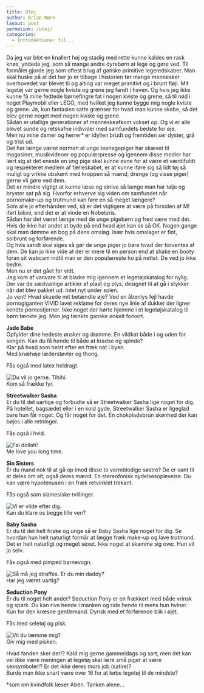 ```yaml
---
title: Utøj
author: Brian Mørk
layout: post
permalink: /utoj/
categories:
  - Introduktioner til...
---
```

Da jeg var blot en knallert høj og stadig med rette kunne kaldes en rask knøs, yndede jeg, som så mange andre dyrebørn at lege og gøre ved. Til formålet gjorde jeg som oftest brug af ganske primitive legeredskaber. Man skal huske på at det her jo er tilbage i historien før mange mennesker overhovedet var blevet til og alting var meget primitivt og i brunt fløjl. Mit legetøj var gerne nogle kviste og grene jeg fandt i haven. Og hvis jeg ikke kunne få mine fedtede børnefingre fat i nogen kviste og grene, så til nød i noget Playmobil eller LEGO, med hvilket jeg kunne bygge mig nogle kviste og grene. Ja, kun fantasien satte grænser for hvad man kunne skabe, så det blev gerne noget med nogen kviste og grene.  
Sådan er utallige generationer af menneskeafkom vokset op. Og vi er alle blevet sunde og retskafne individer med samfundets bedste for øje.  
Men nu mine damer og herrer* er idyllen brudt og fremtiden ser dyster, grå og trist ud.  
Det har længe været normen at unge teenagepiger har skævet til magasiner, musikvideoer og populærpresse og igennem disse medier har lært sig at det eneste en ung pige skal kunne evne for at være et værdifuldt og respekteret medlem af fælleskabet, er at kunne iføre sig så lidt tøj så muligt og vrikke obskønt med kroppen så mænd, drenge (og visse piger) gerne vil gøre ved dem.  
Det er mindre vigtigt at kunne læse og skrive så længe man har talje og bryster sat på sig. Hvorfor erhverve sig viden om samfundet når pornomake-up og trutmund kan føre en så meget længere?  
Som alle jo efterhånden ved, så er det vigtigere at være på forsiden af M! iført bikini, end det er at vinde en Nobelpris.  
Sådan har det været længe med de unge pigebørn og fred være med det. Hvis de ikke har andet at byde på end hvad øjet kan se så OK. Nogen gange skal man dømme en bog på dens omslag. Især hvis omslaget er flot, solbrunt og forførende.  
Og hvis sandt skal siges så gør de unge piger jo bare hvad der forventes af dem. De kan jo ikke vide at der er mere til en person end at shake en booty foran sit webcam indtil man er den populæreste ho på nettet. De ved jo ikke bedre.  
Men nu er det gået for vidt.  
Jeg kom af vanvare til at bladre mig igennem et legetøjskatalog for nylig. Der var de sædvanlige artikler af plast og plys, designet til at gå i stykker når det blev pakket ud. Intet nyt under solen.  
Jo vent! Hvad skuede mit betændte øje? Ved en åbenlys fejl havde pornogiganten VIVID lavet reklame for deres nye linie af dukker der ligner kendte pornostjerner. Ikke noget der hørte hjemme i et legetøjskatalog til børn tænkte jeg. Men jeg tænkte ganske enkelt forkert.

**Jade Babe**  
Opfylder dine hedeste ønsker og drømme. En vildkat både i og uden for sengen. Kan du få hende til både at kradse og spinde?  
Klar på hvad som helst efter en fræk nat i byen.  
Med knæhøje læderstøvler og thong.

Fås også med latex heldragt.

<div>
  <img src="http://www.abekat.net/wp-content/images/Jade.jpg" alt="Du vil jo gerne. Tihihi." /><br /> Kom så frække fyr.
</div>

**Streetwalker Sasha**  
Er du til det uartige og forbudte så er Streetwalker Sasha lige noget for dig. På hotellet, bagsædet eller i en kold gyde. Streetwalker Sasha er ligeglad bare hun får noget. Og får noget for det. En chokoladebrun skønhed der kan bøjes i alle retninger.

Fås også i hvid.

<div>
  <img src="http://www.abekat.net/wp-content/images/StreetwalkerSasha.jpg" alt="Fai dollah!" /><br /> Me love you long time.
</div>

**Sin Sisters**  
Er du mand nok til at gå op imod disse to varmblodige søstre? De er vant til at deles om alt, også deres mænd. En stereofonisk nydelsesoplevelse. Du kan være hypotenusen i en fræk retvinklet trekant.

Fås også som siamesiske tvillinger.

<div>
  <img src="http://www.abekat.net/wp-content/images/Kiani.jpg" alt="Vi er vilde efter dig." /><br /> Kan du klare os begge lille ven?
</div>

**Baby Sasha**  
Er du til det helt friske og unge så er Baby Sasha lige noget for dig. Se hvordan hun helt naturligt formår at lægge fræk make-up og lave trutmund. Det er helt naturligt og meget sexet. Ikke noget at skamme sig over. Hun vil jo selv.

Fås også med pimped barnevogn.

<div>
  <img src="http://www.abekat.net/wp-content/images/Baby%20Sasha.jpg" alt="Så må jeg straffes. Er du min daddy?" /><br /> Har jeg været uartig?
</div>

**Seduction Pony**  
Er du til noget helt andet? Seduction Pony er en frækkert med både vrinsk og spark. Du kan rive hende i manken og ride hende til mens hun hviner. Kun for den kræsne gentlemand. Dyrisk med et forførende blik i øjet.

Fås med seletøj og pisk.

<div>
  <img src="http://www.abekat.net/wp-content/images/Seduction%20Pony.jpg" alt="Vil du tæmme mig?" /><br /> Giv mig med pisken.
</div>

Hvad fanden sker der!? Kald mig gerne gammeldags og sart, men det kan vel ikke være meningen at legetøj skal lære små piger at være sexsymboler!? Er det ikke deres mors job (satire)?  
Burde man ikke snart være over 16 for at købe legetøj til de mindste?

*som om kvindfolk læser Aben. Tanken alene…